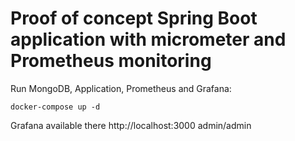 # Proof of concept Spring Boot application with micrometer and Prometheus monitoring

Run MongoDB, Application, Prometheus and Grafana:

```shell script
docker-compose up -d
```

Grafana available there http://localhost:3000
admin/admin
